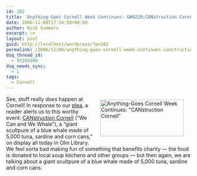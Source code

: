 ```yaml
---
id: 282
title: 'Anything-Goes Cornell Week Continues: &#8220;CANstruction Cornell&#8221;'
date: 2006-11-08T17:34:50+00:00
author: Nick Summers
excerpt: \n
layout: post
guid: http://localhost/wordpress/?p=282
permalink: /2006/11/08/anything-goes-cornell-week-continues-canstruction-cornell/
dsq_thread_id:
  - 95105049
dsq_needs_sync:
  - 1
tags:
  - Cornell
---
```

<img width="227" vspace="10" hspace="20" height="100" border="0" align="right" src="http://www.ivygateblog.com/wp-content/uploads/2006/11/webpage-layer-6.gif" alt="Anything-Goes Cornell Week Continues: &quot;CANstruction Cornell&quot;" />See, stuff really _does_ happen at Cornell! In response to our [plea](http://www.ivygateblog.com/2006/11/we_knew_there_was_something_we_forgot.html), a reader alerts us to this worthy event: [CANstruction Cornell](http://www.cornell.edu/events/profile.cfm?id=18781&instance=2006%2D11%2D08%2000%3A00%3A00%2E0&y=2006&m=11&d=8&show=today) (&#8220;We Can and We Whale&#8221;), a &#8220;giant scultpure of a blue whale made of 5,000 tuna, sardine and corn cans,&#8221; on display all today in Olin Library. We feel sorta bad making fun of something that benefits charity &#8212; the food is donated to local soup kitchens and other groups &#8212; but then again, we are talking about a giant scultpure of a blue whale made of 5,000 tuna, sardine and corn cans.